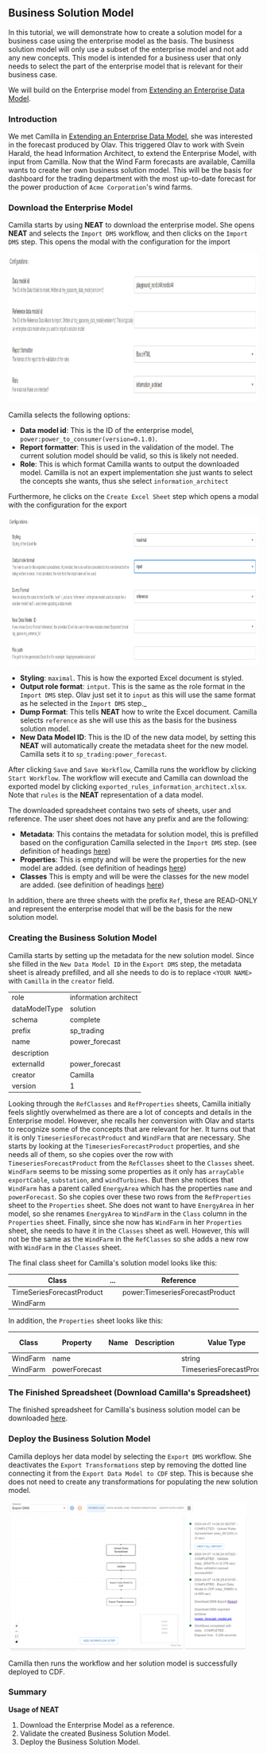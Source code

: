 ## Business Solution Model

In this tutorial, we will demonstrate how to create a solution model for a business case
using the enterprise model as the basis. The business solution model will only use a subset
of the enterprise model and not add any new concepts. This model is intended for a business user
that only needs to select the part of the enterprise model that is relevant for their business case.

We will build on the Enterprise model from [Extending an Enterprise Data Model](./part-3-extending-enterprise-model).

### Introduction

We met Camilla in [Extending an Enterprise Data Model](./part-3-extending-enterprise-model), she was interested in
the forecast produced by Olav. This triggered Olav to work with Svein Harald, the head Information Architect, to extend
the Enterprise Model, with input from Camilla. Now that the Wind Farm forecasts are available, Camilla wants to create
her own business solution model. This will be the basis for dashboard for the trading department with the most
up-to-date forecast for the power production of `Acme Corporation`'s wind farms.

### Download the Enterprise Model

Camilla starts by using **NEAT** to download the enterprise model. She opens **NEAT** and selects the `Import DMS`
workflow, and then clicks on the `Import DMS` step. This opens the modal with the configuration for the import

<img src="../../artifacts/figs/life_cycle_download_reference_model_analytic_soluteion_model.png" height="300">

Camilla selects the following options:

* **Data model id**: This is the ID of the enterprise model, `power:power_to_consumer(version=0.1.0)`.
* **Report formatter**: This is used in the validation of the model. The current solution model should be valid,
  so this is likely not needed.
* **Role**: This is which format Camilla wants to output the downloaded model. Camilla is not an expert implementation
  she just wants to select the concepts she wants, thus she select `information_architect`

Furthermore, he clicks on the `Create Excel Sheet` step which opens a modal with the configuration for the export

<img src="../../artifacts/figs/life_cycle_download_reference_model_analytic_solution_model_export.png" height="300">

* **Styling**: `maximal`. This is how the exported Excel document is styled.
* **Output role format**: `intput`. This is the same as the role format in the `Import DMS` step. Olav
  just set it to `input` as this will use the same format as he selected in the `Import DMS` step._
* **Dump Format**: This tells **NEAT** how to write the Excel document. Camilla selects `reference`
  as she will use this as the basis for the business solution model.
* **New Data Model ID**: This is the ID of the new data model, by setting this **NEAT** will automatically create
  the metadata sheet for the new model. Camilla sets it to `sp_trading:power_forecast`.

After clicking `Save` and `Save Workflow`, Camilla runs the workflow by clicking `Start Workflow`. The workflow
will execute and Camilla can download the exported model by clicking `exported_rules_information_architect.xlsx`.
Note that `rules` is the **NEAT** representation of a data model.

The downloaded spreadsheet contains two sets of sheets, user and reference. The user sheet does
not have any prefix and are the following:

* **Metadata**: This contains the metadata for solution model, this is prefilled based on
  the configuration Camilla selected in the `Import DMS` step.
  (see definition of headings [here](../../terminology/rules.md#metadata-sheet))
* **Properties**: This is empty and will be were the properties for the new model are added.
  (see definition of headings [here](../../terminology/rules.md#properties-sheet))
* **Classes** This is empty and will be were the classes for the new model are added.
  (see definition of headings [here](../../terminology/rules.md#classes-sheet))

In addition, there are three sheets with the prefix `Ref`, these are READ-ONLY
and represent the enterprise model that will be the basis for the new solution model.

### Creating the Business Solution Model

Camilla starts by setting up the metadata for the new solution model. Since she filled in
the `New Data Model ID` in the `Export DMS` step, the metadata sheet is already prefilled, and all
she needs to do is to replace `<YOUR NAME>` with `Camilla` in the `creator` field.


|               |                       |
| ------------- | --------------------- |
| role          | information architect |
| dataModelType | solution              |
| schema        | complete              |
| prefix        | sp_trading            |
| name          | power_forecast        |
| description   |                       |
| externalId    | power_forecast        |
| creator       | Camilla               |
| version       | 1                     |

Looking through the `RefClasses` and `RefProperties` sheets, Camilla initially feels slightly overwhelmed as
there are a lot of concepts and details in the Enterprise model. However, she recalls her conversion with Olav
and starts to recognize some of the concepts that are relevant for her. It turns out that
it is only `TimeseriesForecastProduct` and `WindFarm` that are necessary. She starts by looking at the `TimeseriesForecastProduct`
properties, and she needs all of them, so she copies over the row with `TimeseriesForecastProduct` from the `RefClasses` sheet
to the `Classes` sheet. `WindFarm` seems to be missing some properties as it only has `arrayCable`
`exportCable`, `substation`, and `windTurbines`. But then she notices that `WindFarm` has a parent called `EnergyArea`
which has the properties `name` and `powerForecast`. So she copies over these two rows from the `RefProperties` sheet
to the `Properties` sheet. She does not want to have `EnergyArea` in her model, so she renames `EnergyArea` to `WindFarm`
in the `Class` column in the `Properties` sheet. Finally, since she now has `WindFarm` in her `Properties` sheet,
she needs to have it in the `Classes` sheet as well. However, this will not be the same as the `WindFarm` in the `RefClasses`
so she adds a new row with `WindFarm` in the `Classes` sheet.

The final class sheet for Camilla's solution model looks like this:


| Class                     | ... | Reference                       |
| ------------------------- | --- | ------------------------------- |
| TimeSeriesForecastProduct |     | power:TimeseriesForecastProduct |
| WindFarm                  |     |                                 |

In addition, the `Properties` sheet looks like this:

| Class    | Property      | Name | Description | Value Type                | Min Count | Max Count | Default | Reference                                |
| -------- | ------------- | ---- | ----------- | ------------------------- | --------- | --------- | ------- | ---------------------------------------- |
| WindFarm | name          |      |             | string                    | 1         | 1         |         | power:EnergyArea(property=name)          |
| WindFarm | powerForecast |      |             | TimeseriesForecastProduct | 0         | 1         |         | power:EnergyArea(property=powerForecast) |


### The Finished Spreadsheet (Download Camilla's Spreadsheet)

The finished spreadsheet for Camilla's business solution model can be downloaded [here](../../artifacts/rules/information-business-camilla.xlsx).

### Deploy the Business Solution Model

Camilla deploys her data model by selecting the `Export DMS` workflow. She deactivates the `Export Transformations`
step by removing the dotted line connecting it from the `Export Data Model to CDF` step. This is because she does not
need to create any transformations for populating the new solution model.

<img src="../../artifacts/figs/life_cycle_analitic_solution_export_dms.png" height="300">

Camilla then runs the workflow and her solution model is successfully deployed to CDF.

### Summary

**Usage of NEAT**

1. Download the Enterprise Model as a reference.
2. Validate the created Business Solution Model.
3. Deploy the Business Solution Model.
